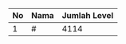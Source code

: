 | No | Nama            | Jumlah Level |
|----|-----------------|--------------|
| 1  | #    |    4114        |
